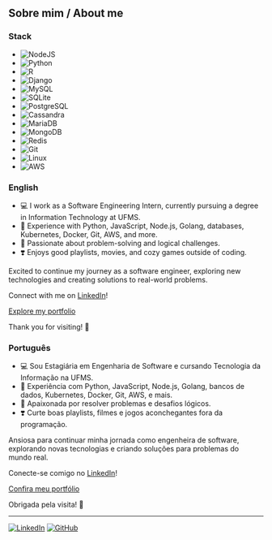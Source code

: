## Sobre mim / About me

### Stack
- ![NodeJS](https://img.shields.io/badge/node.js-6DA55F?style=for-the-badge&logo=node.js&logoColor=white)
- ![Python](https://img.shields.io/badge/python-3670A0?style=for-the-badge&logo=python&logoColor=ffdd54)
- ![R](https://img.shields.io/badge/R-276DC3?style=for-the-badge&logo=r&logoColor=white)
- ![Django](https://img.shields.io/badge/django-%23092E20.svg?style=for-the-badge&logo=django&logoColor=white)
- ![MySQL](https://img.shields.io/badge/MySQL-00000F?style=for-the-badge&logo=mysql&logoColor=white)
-	![SQLite](https://img.shields.io/badge/SQLite-000?style=for-the-badge&logo=sqlite&logoColor=07405E)
-	![PostgreSQL](https://img.shields.io/badge/PostgreSQL-000?style=for-the-badge&logo=postgresql)
-	![Cassandra](https://img.shields.io/badge/cassandra-%231287B1.svg?style=for-the-badge&logo=apache-cassandra&logoColor=white)
-	![MariaDB](https://img.shields.io/badge/MariaDB-003545?style=for-the-badge&logo=mariadb&logoColor=white)
-	![MongoDB](https://img.shields.io/badge/MongoDB-%234ea94b.svg?style=for-the-badge&logo=mongodb&logoColor=white)
-	![Redis](https://img.shields.io/badge/redis-%23DD0031.svg?style=for-the-badge&logo=redis&logoColor=white)
- ![Git](https://img.shields.io/badge/GIT-E44C30?style=for-the-badge&logo=git&logoColor=white)
- ![Linux](https://img.shields.io/badge/Linux-000?style=for-the-badge&logo=linux&logoColor=FCC624)
- ![AWS](https://img.shields.io/badge/AWS-000.svg?style=for-the-badge&logo=amazon-aws&logoColor=white)

### English

- 💻 I work as a Software Engineering Intern, currently pursuing a degree in Information Technology at UFMS.
- 🧮 Experience with Python, JavaScript, Node.js, Golang, databases, Kubernetes, Docker, Git, AWS, and more.
- 🧠 Passionate about problem-solving and logical challenges.
- ❣️ Enjoys good playlists, movies, and cozy games outside of coding.

Excited to continue my journey as a software engineer, exploring new technologies and creating solutions to real-world problems.


Connect with me on [LinkedIn](https://www.linkedin.com/in/moonrafa/)!


[Explore my portfolio](http://moonrafa.vercel.app/)

Thank you for visiting! 🙌

### Português

- 💻 Sou Estagiária em Engenharia de Software e cursando Tecnologia da Informação na UFMS.
- 🧮 Experiência com Python, JavaScript, Node.js, Golang, bancos de dados, Kubernetes, Docker, Git, AWS, e mais.
- 🧠 Apaixonada por resolver problemas e desafios lógicos.
- ❣️ Curte boas playlists, filmes e jogos aconchegantes fora da programação.

Ansiosa para continuar minha jornada como engenheira de software, explorando novas tecnologias e criando soluções para problemas do mundo real.

Conecte-se comigo no [LinkedIn](https://www.linkedin.com/in/moonrafa/)!

[Confira meu portfólio](http://moonrafa.vercel.app/)

Obrigada pela visita! 🙌

---

[![LinkedIn](https://img.shields.io/badge/LinkedIn-RAFAELLY%20RODRIGUES-blue)](https://www.linkedin.com/in/moonrafa/)
[![GitHub](https://img.shields.io/badge/GitHub-RAFAELLY%20RODRIGUES-darkblue)](https://github.com/moonrafa)
